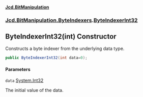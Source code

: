 #### [Jcd.BitManipulation](index.md 'index')
### [Jcd.BitManipulation.ByteIndexers](Jcd.BitManipulation.ByteIndexers.md 'Jcd.BitManipulation.ByteIndexers').[ByteIndexerInt32](Jcd.BitManipulation.ByteIndexers.ByteIndexerInt32.md 'Jcd.BitManipulation.ByteIndexers.ByteIndexerInt32')

## ByteIndexerInt32(int) Constructor

Constructs a byte indexer from the underlying data type.

```csharp
public ByteIndexerInt32(int data=0);
```
#### Parameters

<a name='Jcd.BitManipulation.ByteIndexers.ByteIndexerInt32.ByteIndexerInt32(int).data'></a>

`data` [System.Int32](https://docs.microsoft.com/en-us/dotnet/api/System.Int32 'System.Int32')

The initial value of the data.